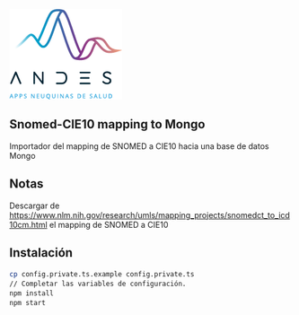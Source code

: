 ![ANDES](https://github.com/andes/andes.github.io/raw/master/images/logo.png)

## Snomed-CIE10 mapping to Mongo

Importador del mapping de SNOMED a CIE10 hacia una base de datos Mongo

## Notas

Descargar de https://www.nlm.nih.gov/research/umls/mapping_projects/snomedct_to_icd10cm.html el mapping de SNOMED a CIE10

## Instalación

```bash
cp config.private.ts.example config.private.ts
// Completar las variables de configuración.
npm install
npm start
```
 
